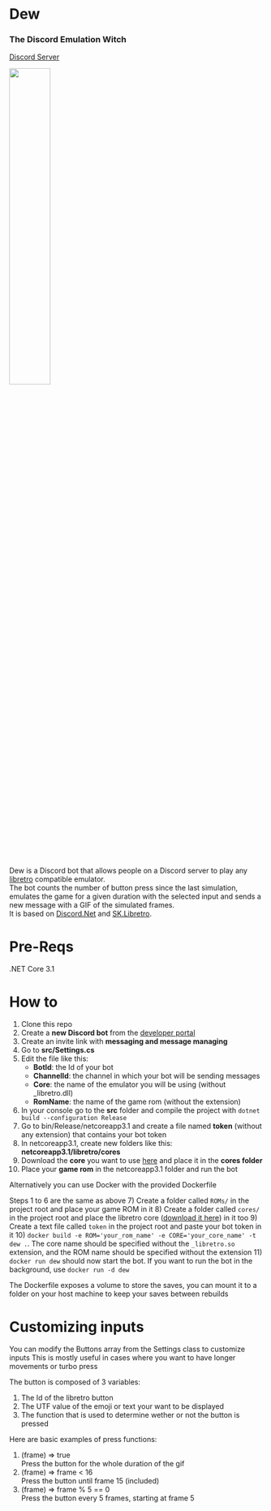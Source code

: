 # Dew
### The Discord Emulation Witch
[Discord Server](https://discord.gg/aRvXdEtrnq)

<img src="example.png" width="40%">

Dew is a Discord bot that allows people on a Discord server to play any [libretro](https://github.com/libretro/) compatible emulator.  
The bot counts the number of button press since the last simulation, emulates the game for a given duration with the selected input and sends a new message with a GIF of the simulated frames.   
It is based on [Discord.Net](https://github.com/discord-net/Discord.Net) and [SK.Libretro](https://github.com/Skurdt/SK.Libretro).  

# Pre-Reqs
.NET Core 3.1

# How to


1) Clone this repo
2) Create a **new Discord bot** from the [developer portal](https://discord.com/developers/applications)
3) Create an invite link with **messaging and message managing**
5) Go to **src/Settings.cs**
6) Edit the file like this:
   * **BotId**: the Id of your bot
   * **ChannelId**: the channel in which your bot will be sending messages
   * **Core**: the name of the emulator you will be using (without _libretro.dll)
   * **RomName**: the name of the game rom (without the extension)
7) In your console go to the **src** folder and compile the project with `dotnet build --configuration Release`
8) Go to bin/Release/netcoreapp3.1 and create a file named **token** (without any extension) that contains your bot token
9) In netcoreapp3.1, create new folders like this: **netcoreapp3.1/libretro/cores**
10) Download the **core** you want to use [here](https://buildbot.libretro.com/nightly/) and place it in the **cores folder**
11) Place your **game rom** in the netcoreapp3.1 folder and run the bot

Alternatively you can use Docker with the provided Dockerfile

Steps 1 to 6 are the same as above
7) Create a folder called `ROMs/` in the project root and place your game ROM in it
8) Create a folder called `cores/` in the project root and place the libretro core ([download it here](https://buildbot.libretro.com/nightly/)) in it too
9) Create a text file called `token` in the project root and paste your bot token in it
10) ``docker build -e ROM='your_rom_name' -e CORE='your_core_name' -t dew .``. The core name should be specified without the ``_libretro.so`` extension, and the ROM name should be specified without the extension
11) ``docker run dew`` should now start the bot. If you want to run the bot in the background, use ``docker run -d dew``

The Dockerfile exposes a volume to store the saves, you can mount it to a folder on your host machine to keep your saves between rebuilds

# Customizing inputs
You can modify the Buttons array from the Settings class to customize inputs
This is mostly useful in cases where you want to have longer movements or turbo press
 
The button is composed of 3 variables:  
1) The Id of the libretro button
2) The UTF value of the emoji or text your want to be displayed
3) The function that is used to determine wether or not the button is pressed

Here are basic examples of press functions:
1) (frame) => true  
   Press the button for the whole duration of the gif  
2) (frame) => frame < 16  
   Press the button until frame 15 (included)
3) (frame) => frame % 5 == 0  
   Press the button every 5 frames, starting at frame 5  